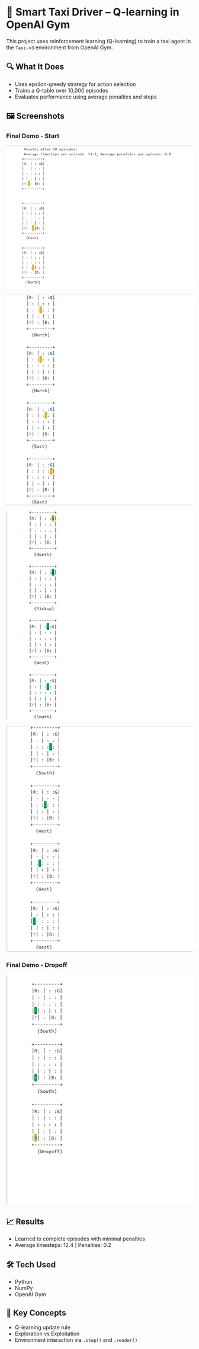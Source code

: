 # 🚕 Smart Taxi Driver – Q-learning in OpenAI Gym

This project uses reinforcement learning (Q-learning) to train a taxi agent in the `Taxi-v3` environment from OpenAI Gym.

## 🔍 What It Does
- Uses epsilon-greedy strategy for action selection
- Trains a Q-table over 10,000 episodes
- Evaluates performance using average penalties and steps

## 🖼️ Screenshots

### Final Demo - Start

![SmartTaxi1](screenshots/smartTaxi1.png)

![SmartTaxi2](screenshots/smartTaxi2.png)

![SmartTaxi3](screenshots/smartTaxi3.png)

![SmartTaxi4](screenshots/smartTaxi4.png)

### Final Demo - Dropoff
![SmartTaxi5](screenshots/smartTaxi5.png)


## 📈 Results
- Learned to complete episodes with minimal penalties
- Average timesteps: 12.4 | Penalties: 0.2

## 🛠️ Tech Used
- Python
- NumPy
- OpenAI Gym

## 🧠 Key Concepts
- Q-learning update rule
- Exploration vs Exploitation
- Environment interaction via `.step()` and `.render()`
